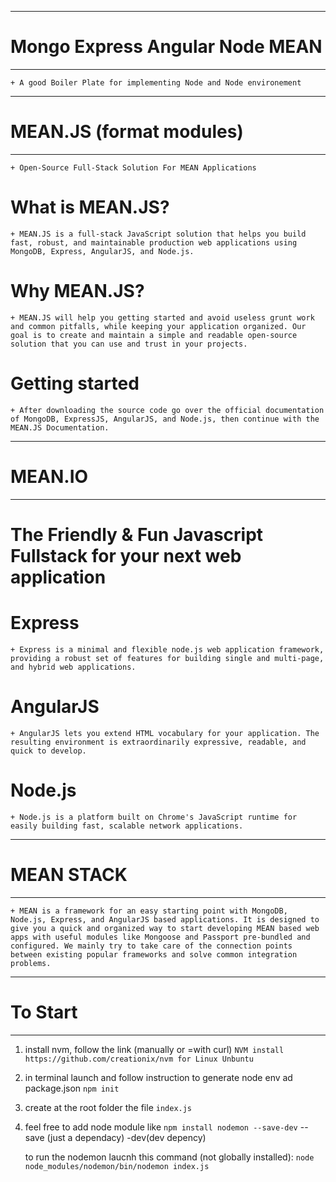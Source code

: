 ------------------------------------------------------
# Mongo Express Angular Node MEAN 
------------------------------------------------------

    + A good Boiler Plate for implementing Node and Node environement

------------------------------------------------------
# MEAN.JS (format modules)
------------------------------------------------------

    + Open-Source Full-Stack Solution For MEAN Applications

# What is MEAN.JS?

    + MEAN.JS is a full-stack JavaScript solution that helps you build fast, robust, and maintainable production web applications using MongoDB, Express, AngularJS, and Node.js.

# Why MEAN.JS?

    + MEAN.JS will help you getting started and avoid useless grunt work and common pitfalls, while keeping your application organized. Our goal is to create and maintain a simple and readable open-source solution that you can use and trust in your projects.

# Getting started

    + After downloading the source code go over the official documentation of MongoDB, ExpressJS, AngularJS, and Node.js, then continue with the MEAN.JS Documentation.


------------------------------------------------------
# MEAN.IO
------------------------------------------------------

# The Friendly & Fun Javascript Fullstack for your next web application

# Express
    + Express is a minimal and flexible node.js web application framework, providing a robust set of features for building single and multi-page, and hybrid web applications.

# AngularJS
    + AngularJS lets you extend HTML vocabulary for your application. The resulting environment is extraordinarily expressive, readable, and quick to develop.

# Node.js
    + Node.js is a platform built on Chrome's JavaScript runtime for easily building fast, scalable network applications.


------------------------------------------------------
# MEAN STACK
------------------------------------------------------

    + MEAN is a framework for an easy starting point with MongoDB, Node.js, Express, and AngularJS based applications. It is designed to give you a quick and organized way to start developing MEAN based web apps with useful modules like Mongoose and Passport pre-bundled and configured. We mainly try to take care of the connection points between existing popular frameworks and solve common integration problems.


------------------------------------------------------
# To Start
------------------------------------------------------
1. install nvm, follow the link (manually or =with curl)
    `NVM install https://github.com/creationix/nvm for Linux Unbuntu`

2. in terminal launch and follow instruction to generate node env ad package.json
    `npm init`

3. create at the root folder the file
    `index.js`

4. feel free to add node module like
    `npm install nodemon --save-dev`
    --save (just a dependacy)
    -dev(dev depency)

    to run the nodemon laucnh this command (not globally installed): `node node_modules/nodemon/bin/nodemon index.js`